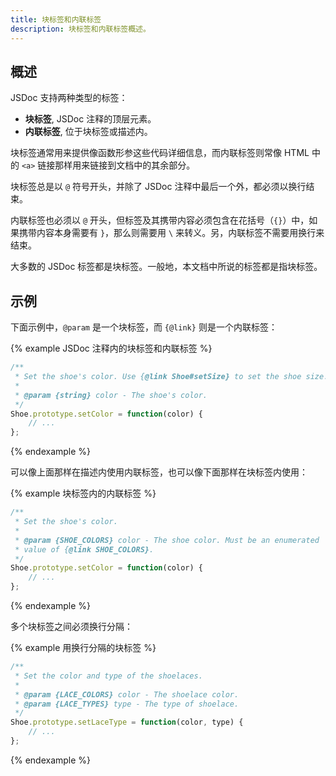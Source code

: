 ```yaml
---
title: 块标签和内联标签
description: 块标签和内联标签概述。
---
```


## 概述

JSDoc 支持两种类型的标签：

+ **块标签**, JSDoc 注释的顶层元素。
+ **内联标签**, 位于块标签或描述内。

块标签通常用来提供像函数形参这些代码详细信息，而内联标签则常像 HTML 中的 `<a>` 链接那样用来链接到文档中的其余部分。

块标签总是以 `@` 符号开头，并除了 JSDoc 注释中最后一个外，都必须以换行结束。

内联标签也必须以 `@` 开头，但标签及其携带内容必须包含在花括号（`{}`）中，如果携带内容本身需要有 `}`，那么则需要用 `\` 来转义。另，内联标签不需要用换行来结束。

大多数的 JSDoc 标签都是块标签。一般地，本文档中所说的标签都是指块标签。

## 示例

下面示例中，`@param` 是一个块标签，而 `{@link}` 则是一个内联标签：

{% example JSDoc 注释内的块标签和内联标签 %}

```js
/**
 * Set the shoe's color. Use {@link Shoe#setSize} to set the shoe size.
 *
 * @param {string} color - The shoe's color.
 */
Shoe.prototype.setColor = function(color) {
    // ...
};
```
{% endexample %}

可以像上面那样在描述内使用内联标签，也可以像下面那样在块标签内使用：

{% example 块标签内的内联标签 %}

```js
/**
 * Set the shoe's color.
 *
 * @param {SHOE_COLORS} color - The shoe color. Must be an enumerated
 * value of {@link SHOE_COLORS}.
 */
Shoe.prototype.setColor = function(color) {
    // ...
};
```
{% endexample %}

多个块标签之间必须换行分隔：

{% example 用换行分隔的块标签 %}

```js
/**
 * Set the color and type of the shoelaces.
 *
 * @param {LACE_COLORS} color - The shoelace color.
 * @param {LACE_TYPES} type - The type of shoelace.
 */
Shoe.prototype.setLaceType = function(color, type) {
    // ...
};
```
{% endexample %}

